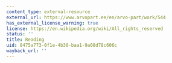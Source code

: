 ```yaml
---
content_type: external-resource
external_url: https://www.arvopart.ee/en/arvo-part/work/544
has_external_license_warning: true
license: https://en.wikipedia.org/wiki/All_rights_reserved
status: ''
title: Reading
uid: 8475a773-0f1e-4b30-baa1-9a08d78c606c
wayback_url: ''
---
```

